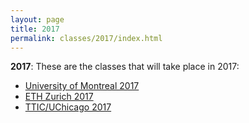 ```yaml
---
layout: page
title: 2017
permalink: classes/2017/index.html
---
```


**2017**: These are the classes that will take place in 2017:

- [University of Montreal 2017](17-Montreal/)
- [ETH Zurich 2017](17-ETHZ/)
- [TTIC/UChicago 2017](17-TTIC/)

